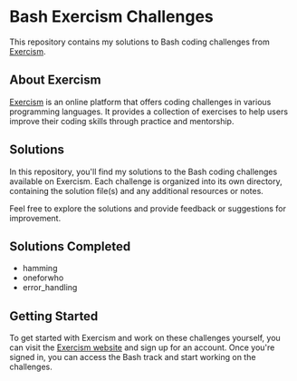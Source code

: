 # Bash Exercism Challenges

This repository contains my solutions to Bash coding challenges from [Exercism](https://exercism.org/).

## About Exercism

[Exercism](https://exercism.org/) is an online platform that offers coding challenges in various programming languages. It provides a collection of exercises to help users improve their coding skills through practice and mentorship.

## Solutions

In this repository, you'll find my solutions to the Bash coding challenges available on Exercism. Each challenge is organized into its own directory, containing the solution file(s) and any additional resources or notes.

Feel free to explore the solutions and provide feedback or suggestions for improvement.

## Solutions Completed
 - hamming
 - oneforwho
 - error_handling
 
## Getting Started

To get started with Exercism and work on these challenges yourself, you can visit the [Exercism website](https://exercism.org/) and sign up for an account. Once you're signed in, you can access the Bash track and start working on the challenges. 
